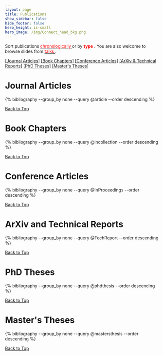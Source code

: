 ```yaml
---
layout: page
title: Publications
show_sidebar: false
hide_footer: false
hero_height: is-small
hero_image: /img/Connect_head_bkg.png 
---
```


<style>
.csl-block {
    font-size: 16px;
}
.csl-title, .csl-author, .csl-event, .csl-editor, .csl-venue {
    display: block;
    position: relative;
    font-size: 16px;
}

.csl-title b {
    font-weight: 600;
}

.csl-content {
    display: inline-block;
    vertical-align: top;
    padding-left: 20px;
}

.bibliography {
   list-style-type: none;
}
</style>

 <div id="Top"></div>

Sort publications [<span style="color:red">
chronologically
</span>](https://anpl-technion.github.io/publications/) or by <span style="color:red">
<b>type</b>
</span>. You are also welcome to browse slides from [<span style="color:red">
talks
</span>](https://anpl-technion.github.io/talks).


[[Journal Articles]](#Journal-Articles) [[Book Chapters]](#Book-Chapters) [[Conference Articles]](#Conference-Articles) [[ArXiv & Technical Reports]](#Technical-Reports) [[PhD Theses]](#PhD-Theses) [[Master's Theses]](#Master-Theses)

# Journal Articles
<div id="Journal-Articles"></div>
{% bibliography --group_by none --query @article --order descending %}

[Back to Top](#Top)

# Book Chapters
<div id="Book-Chapters"></div>
{% bibliography --group_by none --query @incollection --order descending %}

[Back to Top](#Top)

# Conference Articles
<div id="Conference-Articles"></div>
{% bibliography --group_by none --query @InProceedings --order descending %}

[Back to Top](#Top)

# ArXiv and Technical Reports
<div id="Technical-Reports"></div>
{% bibliography --group_by none --query @TechReport --order descending %}

[Back to Top](#Top)

# PhD Theses
<div id="PhD-Theses"></div>
{% bibliography --group_by none --query @phdthesis --order descending %}

[Back to Top](#Top)

# Master's Theses
<div id="Master-Theses"></div>
{% bibliography --group_by none --query @mastersthesis --order descending %}

[Back to Top](#Top)

